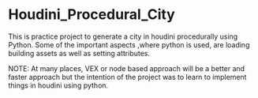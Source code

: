 # Houdini_Procedural_City

This is practice project to generate a city in houdini procedurally using Python. Some of the important aspects ,where python is used, are loading building assets as well as setting attributes.

NOTE: At many places, VEX or node based approach will be a better and faster approach but the intention of the project was to learn to implement things in houdini using python.


